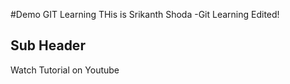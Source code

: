 #Demo GIT Learning
THis is Srikanth Shoda -Git Learning Edited!

## Sub Header
Watch Tutorial on Youtube
